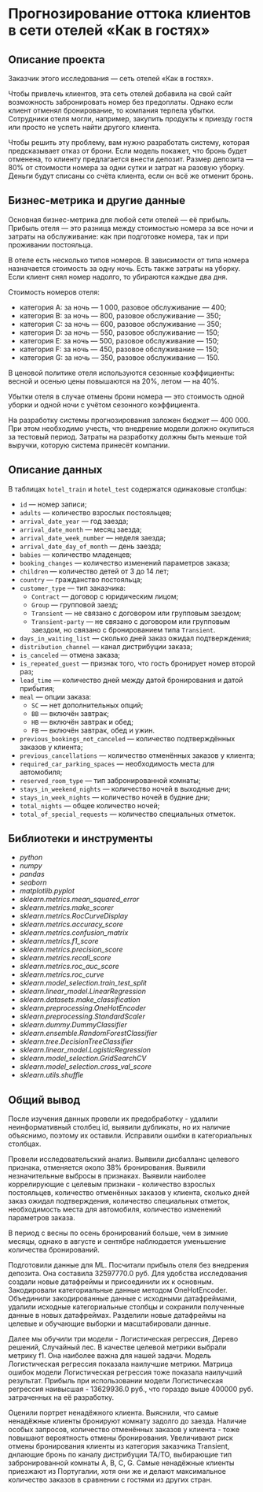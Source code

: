 # Прогнозирование оттока клиентов в сети отелей «Как в гостях»

## Описание проекта

Заказчик этого исследования — сеть отелей «Как в гостях». 

Чтобы привлечь клиентов, эта сеть отелей добавила на свой сайт возможность забронировать номер без предоплаты. Однако если клиент отменял бронирование, то компания терпела убытки. Сотрудники отеля могли, например, закупить продукты к приезду гостя или просто не успеть найти другого клиента.

Чтобы решить эту проблему, вам нужно разработать систему, которая предсказывает отказ от брони. Если модель покажет, что бронь будет отменена, то клиенту предлагается внести депозит. Размер депозита — 80% от стоимости номера за одни сутки и затрат на разовую уборку. Деньги будут списаны со счёта клиента, если он всё же отменит бронь.

## Бизнес-метрика и другие данные
Основная бизнес-метрика для любой сети отелей — её прибыль. Прибыль отеля — это разница между стоимостью номера за все ночи и затраты на обслуживание: как при подготовке номера, так и при проживании постояльца. 

В отеле есть несколько типов номеров. В зависимости от типа номера назначается стоимость за одну ночь. Есть также затраты на уборку. Если клиент снял номер надолго, то убираются каждые два дня. 

Стоимость номеров отеля:
- категория A: за ночь — 1 000, разовое обслуживание — 400;
- категория B: за ночь — 800, разовое обслуживание — 350;
- категория C: за ночь — 600, разовое обслуживание — 350;
- категория D: за ночь — 550, разовое обслуживание — 150;
- категория E: за ночь — 500, разовое обслуживание — 150;
- категория F: за ночь — 450, разовое обслуживание — 150;
- категория G: за ночь — 350, разовое обслуживание — 150.

В ценовой политике отеля используются сезонные коэффициенты: весной и осенью цены повышаются на 20%, летом — на 40%.

Убытки отеля в случае отмены брони номера — это стоимость одной уборки и одной ночи с учётом сезонного коэффициента.

На разработку системы прогнозирования заложен бюджет — 400 000. При этом необходимо учесть, что внедрение модели должно окупиться за тестовый период. Затраты на разработку должны быть меньше той выручки, которую система принесёт компании.

## Описание данных
В таблицах `hotel_train` и `hotel_test` содержатся одинаковые столбцы:
- `id` — номер записи;
- `adults` — количество взрослых постояльцев;
- `arrival_date_year` — год заезда;
- `arrival_date_month` — месяц заезда;
- `arrival_date_week_number` — неделя заезда;
- `arrival_date_day_of_month` — день заезда;
- `babies` — количество младенцев;
- `booking_changes` — количество изменений параметров заказа;
- `children` — количество детей от 3 до 14 лет;
- `country` — гражданство постояльца;
- `customer_type` — тип заказчика:
	- `Contract` — договор с юридическим лицом;
	- `Group` — групповой заезд;
	- `Transient` — не связано с договором или групповым заездом;
	- `Transient-party` — не связано с договором или групповым заездом, но связано с бронированием типа `Transient`.
- `days_in_waiting_list` — сколько дней заказ ожидал подтверждения;
- `distribution_channel` — канал дистрибуции заказа;
- `is_canceled` — отмена заказа;
- `is_repeated_guest` — признак того, что гость бронирует номер второй раз;
- `lead_time` — количество дней между датой бронирования и датой прибытия;
- `meal` — опции заказа:
	- `SC` — нет дополнительных опций;
	- `BB` — включён завтрак;
	- `HB` — включён завтрак и обед;
	- `FB` — включён завтрак, обед и ужин.
- `previous_bookings_not_canceled` — количество подтверждённых заказов у клиента;
- `previous_cancellations` — количество отменённых заказов у клиента;
- `required_car_parking_spaces` — необходимость места для автомобиля;
- `reserved_room_type` — тип забронированной комнаты;
- `stays_in_weekend_nights` — количество ночей в выходные дни;
- `stays_in_week_nights` — количество ночей в будние дни;
- `total_nights` — общее количество ночей;
- `total_of_special_requests` — количество специальных отметок.

## Библиотеки и инструменты
- *python*
- *numpy*
- *pandas*
- *seaborn*
- *matplotlib.pyplot*
- *sklearn.metrics.mean_squared_error*
- *sklearn.metrics.make_scorer*
- *sklearn.metrics.RocCurveDisplay*
- *sklearn.metrics.accuracy_score*
- *sklearn.metrics.confusion_matrix*
- *sklearn.metrics.f1_score*
- *sklearn.metrics.precision_score*
- *sklearn.metrics.recall_score*
- *sklearn.metrics.roc_auc_score*
- *sklearn.metrics.roc_curve*
- *sklearn.model_selection.train_test_split*
- *sklearn.linear_model.LinearRegression*
- *sklearn.datasets.make_classification*
- *sklearn.preprocessing.OneHotEncoder*
- *sklearn.preprocessing.StandardScaler*
- *sklearn.dummy.DummyClassifier*
- *sklearn.ensemble.RandomForestClassifier*
- *sklearn.tree.DecisionTreeClassifier*
- *sklearn.linear_model.LogisticRegression*
- *sklearn.model_selection.GridSearchCV*
- *sklearn.model_selection.cross_val_score*
- *sklearn.utils.shuffle*

## Общий вывод

После изучения данных провели их предобработку - удалили неинформативный столбец id, выявили дубликаты, но их наличие объяснимо, поэтому их оставили. Исправили ошибки в категориальных столбцах.

Провели исследовательский анализ. Выявили дисбалланс целевого признака, отменяется около 38% бронирования. Выявили незначительные выбросы в признаках. Выявили наиболее коррелирующие с целевым признаки - количество взрослых постояльцев, количество отменённых заказов у клиента, сколько дней заказ ожидал подтверждения, количество специальных отметок, необходимость места для автомобиля, количество изменений параметров заказа.

В период с весны по осень бронирований больше, чем в зимние месяцы, однако в августе и сентябре наблюдается уменьшение количества бронирований.

Подготовили данные для ML. Посчитали прибыль отеля без внедрения депозита. Она составила 32597770.0 руб.
Для удобства исследования создали новые датафреймы и присоединили их к основным.
Закодировали категориальные данные методом OneHotEncoder. Объединили закодированные данные с исходными датафреймами, удалили исходные категориальные столбцы и сохранили полученные данные в новых датафреймах.
Разделили новые датафреймы на целевые и обучающие выборки и масштабировали данные.

Далее мы обучили три модели - Логистическая регрессия, Дерево решений, Случайный лес. В качестве целевой метрики выбрали метрику f1. Она наиболее важна для нашей задачи. Модель Логистическая регрессия показала наилучшие метрики. Матрица ошибок модели Логистическая регрессия тоже показала наилучший результат. Прибыль при использовании модели Логистическая регрессия наивысшая - 13629936.0 руб., что гораздо выше 400000 руб. затраченных на её разработку.

Оценили портрет ненадёжного клиента. Выяснили, что самые ненадёжные клиенты бронируют комнату задолго до заезда. Наличие особых запросов, количество отменённых заказов у клиента - тоже повышают вероятность отмены бронирования. Увеличивают риск отмены бронирования клиенты из категория заказчика Transient, днлающие бронь по каналу дистрибуции ТА/ТО, выбирающие тип забронированной комнаты A, B, C, G. Самые ненадёжные клиенты приезжают из Португалии, хотя они же и делают максимальное количество заказов в сравнении с гостями из других стран.
